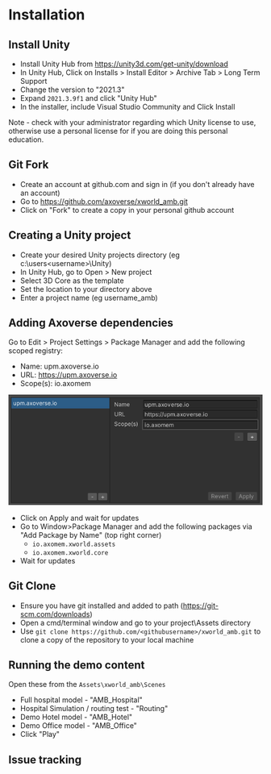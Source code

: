 # Installation

## Install Unity
* Install Unity Hub from https://unity3d.com/get-unity/download
* In Unity Hub, Click on Installs > Install Editor > Archive Tab > Long Term Support
* Change the version to "2021.3"
* Expand `2021.3.9f1` and click "Unity Hub"
* In the installer, include Visual Studio Community and Click Install

Note - check with your administrator regarding which Unity license to use, otherwise
use a personal license for if you are doing this personal education.

## Git Fork
* Create an account at github.com and sign in (if you don't already have an account)
* Go to https://github.com/axoverse/xworld_amb.git 
* Click on "Fork" to create a copy in your personal github account

## Creating a Unity project
* Create your desired Unity projects directory (eg c:\users\<username>\Unity)
* In Unity Hub, go to Open > New project
* Select 3D Core as the template
* Set the location to your directory above
* Enter a project name (eg username_amb)

## Adding Axoverse dependencies
Go to Edit > Project Settings > Package Manager and add the following scoped registry: 

* Name: upm.axoverse.io
* URL: https://upm.axoverse.io
* Scope(s): io.axomem

![img.png](images/upm_settings.png)

* Click on Apply and wait for updates
* Go to Window>Package Manager and add the following packages via "Add Package by Name" (top right corner)
  * `io.axomem.xworld.assets`
  * `io.axomem.xworld.core`
* Wait for updates

## Git Clone
* Ensure you have git installed and added to path (https://git-scm.com/downloads)
* Open a cmd/terminal window and go to your project\Assets directory 
* Use `git clone https://github.com/<githubusername>/xworld_amb.git` to clone a copy of the repository to your local machine

## Running the demo content
Open these from the `Assets\xworld_amb\Scenes`
* Full hospital model - "AMB_Hospital"
* Hospital Simulation / routing test - "Routing"
* Demo Hotel model - "AMB_Hotel"
* Demo Office model - "AMB_Office" 
* Click "Play"

## Issue tracking
